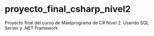 # proyecto_final_csharp_nivel2
Proyecto final del curso de Maxiprograma de C# Nivel 2. Usando SQL Server y .NET Framework
